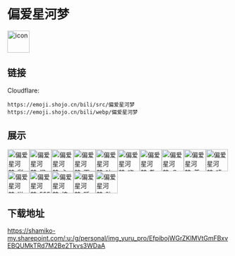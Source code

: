 # 偏爱星河梦
<img src="https://emoji.shojo.cn/bili/src/偏爱星河梦/icon.png" width="50" height="50" alt="icon">

## 链接
Cloudflare:
```
https://emoji.shojo.cn/bili/src/偏爱星河梦
https://emoji.shojo.cn/bili/webp/偏爱星河梦
```
## 展示
<img src="https://emoji.shojo.cn/bili/src/偏爱星河梦/偏爱星河梦-彩虹.png" width="50" height="50" alt="偏爱星河梦-彩虹"><img src="https://emoji.shojo.cn/bili/src/偏爱星河梦/偏爱星河梦-闪亮.png" width="50" height="50" alt="偏爱星河梦-闪亮"><img src="https://emoji.shojo.cn/bili/src/偏爱星河梦/偏爱星河梦-心碎.png" width="50" height="50" alt="偏爱星河梦-心碎"><img src="https://emoji.shojo.cn/bili/src/偏爱星河梦/偏爱星河梦-下次一定.png" width="50" height="50" alt="偏爱星河梦-下次一定"><img src="https://emoji.shojo.cn/bili/src/偏爱星河梦/偏爱星河梦-吐彩虹.png" width="50" height="50" alt="偏爱星河梦-吐彩虹"><img src="https://emoji.shojo.cn/bili/src/偏爱星河梦/偏爱星河梦-吃鱼.png" width="50" height="50" alt="偏爱星河梦-吃鱼"><img src="https://emoji.shojo.cn/bili/src/偏爱星河梦/偏爱星河梦-敬礼.png" width="50" height="50" alt="偏爱星河梦-敬礼"><img src="https://emoji.shojo.cn/bili/src/偏爱星河梦/偏爱星河梦-？.png" width="50" height="50" alt="偏爱星河梦-？"><img src="https://emoji.shojo.cn/bili/src/偏爱星河梦/偏爱星河梦-着急.png" width="50" height="50" alt="偏爱星河梦-着急"><img src="https://emoji.shojo.cn/bili/src/偏爱星河梦/偏爱星河梦-啧.png" width="50" height="50" alt="偏爱星河梦-啧"><img src="https://emoji.shojo.cn/bili/src/偏爱星河梦/偏爱星河梦-送我.png" width="50" height="50" alt="偏爱星河梦-送我"><img src="https://emoji.shojo.cn/bili/src/偏爱星河梦/偏爱星河梦-555.png" width="50" height="50" alt="偏爱星河梦-555"><img src="https://emoji.shojo.cn/bili/src/偏爱星河梦/偏爱星河梦-炫我嘴里.png" width="50" height="50" alt="偏爱星河梦-炫我嘴里"><img src="https://emoji.shojo.cn/bili/src/偏爱星河梦/偏爱星河梦-睡了.png" width="50" height="50" alt="偏爱星河梦-睡了"><img src="https://emoji.shojo.cn/bili/src/偏爱星河梦/偏爱星河梦-贴贴.png" width="50" height="50" alt="偏爱星河梦-贴贴">

## 下载地址

https://shamiko-my.sharepoint.com/:u:/g/personal/img_yuru_pro/EfpibojWGrZKlMVtGmFBxvEBQUMkTRd7M2Be2Tkvs3WDaA